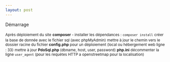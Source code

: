 ```yaml
---
layout: post
---
```


Démarrage

<small>Après déploiement du site</small>
<small>**composer** - installer les dépendances : `composer install`</small>
<small>créer la base de donnée avec le fichier sql (avec phpMyAdmin)</small>
<small>mettre à jour le chemin vers le dossier racine du fichier **config.php** pour un déploiement (local ou hébergement web ligne : 33)</small>
<small>mettre à jour **PdoSql.php** (dbname, host, user, password)</small>
<small>**php.ini** décommenter la ligne `user_agent` (pour les requètes HTTP a openstreetmap pour la localisation)</small>